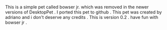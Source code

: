 This is a simple pet called bowser jr. which was removed in the newer versions of DesktopPet . I ported this pet to github . This pet was created by adriano
and i don't deserve any credits . This is version 0.2 . have fun with bowser jr . 
